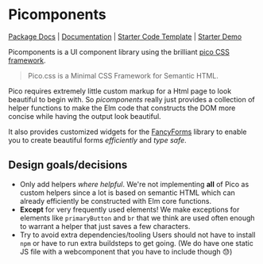 # Picomponents

[Package Docs](https://package.elm-lang.org/packages/axelerator/picomponents/latest) | [Documentation](https://blog.axelerator.de/picomponents) | [Starter Code Template](https://github.com/axelerator/picomponents-starter) | [Starter Demo](https://blog.axelerator.de/picomponents-starter)

Picomponents is a UI component library using the brilliant [pico CSS framework](https://picocss.com).

> Pico.css is a Minimal CSS Framework for Semantic HTML. 

Pico requires extremely little custom markup for a Html page to look beautiful to begin with.
So _picomponents_ really just provides a collection of helper functions to make the Elm code
that constructs the DOM more concise while having the output look beautiful.

It also provides customized widgets for the [FancyForms](https://blog.axelerator.de/fancy-forms/) library
to enable you to create beautiful forms _efficiently_ and _type safe_.

## Design goals/decisions

- Only add helpers _where helpful_. We're not implementing **all** of Pico as custom helpers since a lot is based on
    semantic HTML which can already efficiently be constructed with Elm core functions.
- **Except** for very frequently used elements! We make exceptions for elements like `primaryButton` and `br` that we
    think are used often enough to warrant a helper that just saves a few characters.
- Try to avoid extra dependencies/tooling
    Users should not have to install `npm` or have to run extra buildsteps to get going. 
    (We do have one static JS file with a webcomponent that you have to include though 😓)



